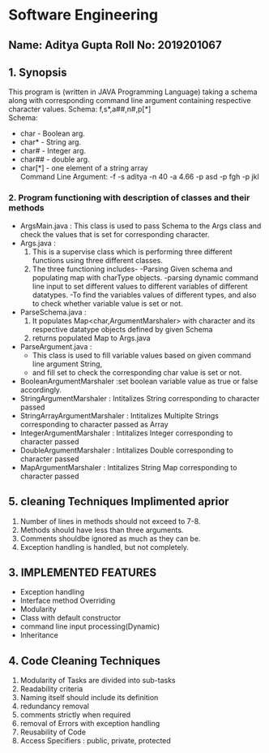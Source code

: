 # Software Engineering
## Name: Aditya Gupta Roll No: 2019201067
## 1. Synopsis
This program is (written in JAVA Programming Language)  taking a schema along with corresponding command line argument containing respective character values.
Schema: f,s*,a##,n#,p[*] \
Schema:
 - char    - Boolean arg.
 - char*   - String arg.
 - char#   - Integer arg.
 - char##  - double arg.
 - char[*] - one element of a string array\
Command Line Argument: -f -s aditya -n 40 -a 4.66 -p asd -p fgh -p jkl

### 2. Program functioning with description of classes and their methods
- ArgsMain.java :
 This class is used to pass Schema to the Args class and check the values that is set for corresponding character.
- Args.java : 
    1. This is a supervise class which is performing three different functions using three different classes.
    2. The three functioning includes-
       -Parsing Given schema and populating map with charType objects.
       -parsing dynamic command line input to set different values to different variables of different datatypes.
       -To find the variables values of different types, and also to check whether variable value is set or not.
- ParseSchema.java : 
    1. It populates Map<char,ArgumentMarshaler> with character and its respective datatype objects defined by given Schema
    2. returns populated Map to Args.java
- ParseArgument.java :
    - This class is used to fill variable values based on given command line argument String,
    - and fill set<character> to check the corresponding char value is set or not.
- BooleanArgumentMarshaler :set boolean variable value as true or false accordingly.
- StringArgumentMarshaler : Intitalizes String corresponding to character passed
- StringArrayArgumentMarshaler : Intitalizes Multiplte Strings corresponding to character passed as Array
- IntegerArgumentMarshaler : Intitalizes Integer corresponding to character passed
- DoubleArgumentMarshaler : Intitalizes Double corresponding to character passed
- MapArgumentMarshaler : Intitalizes String Map corresponding to character passed


## 5. cleaning Techniques Implimented aprior
   1. Number of lines in methods should not exceed to 7-8.
   2. Methods should have less than three arguments.
   3. Comments shouldbe ignored as much as they can be.
   4. Exception handling is handled, but not completely.

## 3. IMPLEMENTED FEATURES
   - Exception handling
   - Interface method Overriding
   - Modularity
   - Class with  default constructor
   - command line input processing(Dynamic)
   - Inheritance


## 4. Code Cleaning Techniques
   1. Modularity of Tasks are divided into sub-tasks
   2. Readability criteria
   3. Naming itself should include its definition
   4. redundancy removal
   5. comments strictly when required
   6. removal of Errors with exception handling
   7. Reusability of Code
   8. Access Specifiers : public, private, protected 

      
